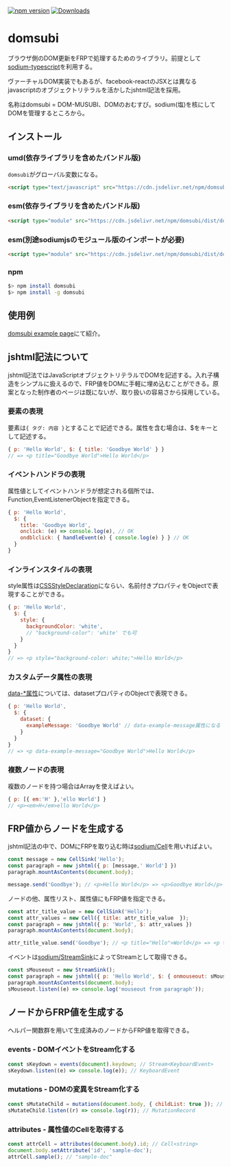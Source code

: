 [![npm version](https://badge.fury.io/js/domsubi.svg)](https://badge.fury.io/js/domsubi)
[![Downloads](http://img.shields.io/npm/dm/domsubi.svg)](https://npmjs.org/package/domsubi)

# domsubi
ブラウザ側のDOM更新をFRPで処理するためのライブラリ。前提として[sodium-typescript](https://github.com/SodiumFRP/sodium-typescript/)を利用する。

ヴァーチャルDOM実装でもあるが、facebook-reactのJSXとは異なるjavascriptのオブジェクトリテラルを活かしたjshtml記法を採用。

名称はdomsubi = DOM-MUSUBI、DOMのおむすび。sodium(塩)を核にしてDOMを管理するところから。

## インストール
### umd(依存ライブラリを含めたバンドル版)
`domsubi`がグローバル変数になる。
```html
<script type="text/javascript" src="https://cdn.jsdelivr.net/npm/domsubi/dist/domsubi.umd.js"></script>
```
### esm(依存ライブラリを含めたバンドル版)
```html
<script type="module" src="https://cdn.jsdelivr.net/npm/domsubi/dist/domsubi.min.js"></script>
```
### esm(別途sodiumjsのモジュール版のインポートが必要)
```html
<script type="module" src="https://cdn.jsdelivr.net/npm/domsubi/dist/domsubi.esm.js"></script>
```
### npm
```bash
$> npm install domsubi
$> npm install -g domsubi
```

## 使用例
[domsubi example page](https://junkieta.github.io/domsubi/)にて紹介。

## jshtml記法について
jshtml記法ではJavaScriptオブジェクトリテラルでDOMを記述する。入れ子構造をシンプルに扱えるので、FRP値をDOMに手軽に埋め込むことができる。原案となった制作者のページは既にないが、取り扱いの容易さから採用している。

### 要素の表現
要素は`{ タグ: 内容 }`とすることで記述できる。属性を含む場合は、$をキーとして記述する。
```javascript
{ p: 'Hello World', $: { title: 'Goodbye World' } }
// => <p title="Goodbye World">Hello World</p>
```

### イベントハンドラの表現
属性値としてイベントハンドラが想定される個所では、Function,EventListenerObjectを指定できる。
```javascript
{ p: 'Hello World',
  $: {
    title: 'Goodbye World',
    onclick: (e) => console.log(e), // OK
    ondblclick: { handleEvent(e) { console.log(e) } } // OK
  }
}
```

### インラインスタイルの表現
style属性は[CSSStyleDeclaration](https://developer.mozilla.org/ja/docs/Web/API/CSSStyleDeclaration)にならい、名前付きプロパティをObjectで表現することができる。
```javascript
{ p: 'Hello World',
  $: {
    style: {
      backgroundColor: 'white',
      // "background-color": 'white' でも可
    }
  }
}
// => <p style="background-color: white;">Hello World</p>
```

### カスタムデータ属性の表現
[data-*属性](https://developer.mozilla.org/ja/docs/Web/API/HTMLElement/dataset)については、datasetプロパティのObjectで表現できる。
```javascript
{ p: 'Hello World',
  $: {
    dataset: {
      exampleMessage: 'Goodbye World' // data-example-message属性になる
    }
  }
}
// => <p data-example-message="Goodbye World">Hello World</p>
```

### 複数ノードの表現
複数のノードを持つ場合はArrayを使えばよい。
```javascript
{ p: [{ em:'H' },'ello World'] }
// <p><em>H</em>ello World</p>
```

## FRP値からノードを生成する
jshtml記法の中で、DOMにFRPを取り込む時は[sodium/Cell](https://github.com/SodiumFRP/sodium-typescript/blob/master/src/lib/sodium/Cell.ts)を用いればよい。
```javascript
const message = new CellSink('Hello');
const paragraph = new jshtml({ p: [message,' World'] })
paragraph.mountAsContents(document.body);

message.send('Goodbye'); // <p>Hello World</p> => <p>Goodbye World</p>
```
ノードの他、属性リスト、属性値にもFRP値を指定できる。
```javascript
const attr_title_value = new CellSink('Hello');
const attr_values = new Cell({ title: attr_title_value  });
const paragraph = new jshtml({ p: 'World', $: attr_values })
paragraph.mountAsContents(document.body);

attr_title_value.send('Goodbye'); // <p title="Hello">World</p> => <p title="Goodbye">World</p>
```
イベントは[sodium/StreamSink](https://github.com/SodiumFRP/sodium-typescript/blob/master/src/lib/sodium/StreamSink.ts)によってStreamとして取得できる。
```javascript
const sMouseout = new StreamSink();
const paragraph = new jshtml({ p: 'Hello World', $: { onmouseout: sMouseout } })
paragraph.mountAsContents(document.body);
sMouseout.listen((e) => console.log('mouseout from paragraph'));
```

## ノードからFRP値を生成する
ヘルパー関数群を用いて生成済みのノードからFRP値を取得できる。

### events - DOMイベントをStream化する
```javascript
const sKeydown = events(document).keydown; // Stream<KeyboardEvent>
sKeydown.listen((e) => console.log(e)); // KeyboardEvent
```

### mutations - DOMの変異をStream化する
```javascript
const sMutateChild = mutations(document.body, { childList: true }); // Stream<MutationRecord>
sMutateChild.listen((r) => console.log(r)); // MutationRecord
```

### attributes - 属性値のCellを取得する
```javascript
const attrCell = attributes(document.body).id; // Cell<string>
document.body.setAttribute('id', 'sample-doc');
attrCell.sample(); // "sample-doc"
```
